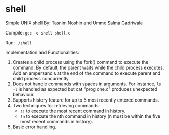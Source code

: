 # shell
Simple UNIX shell
By: Tasnim Noshin and Umme Salma Gadriwala

Compile: `gcc -o shell shell.c`

Run: `./shell`

Implementation and Functionalities:
1. Creates a child process using the fork() command to execute the command.
   By default, the parent waits while the child process executes.
   Add an ampersand `&` at the end of the command to execute parent and child process concurrently.
2. Does not handle commands with spaces in arguments.
   For instance, `ls -l` is handled as expected but cat "prog one.c" produces unexpected behaviour.
3. Supports history feature for up to 5 most recently entered commands.
4. Two techniques for retrieving commands:
    - `!!` to execute the most recent command in history.
    - `!n` to execute the nth command in history (n must be within the five most recent commands in history).
5. Basic error handling.
